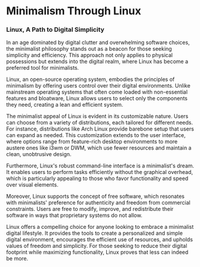 # Minimalism Through Linux


### Linux, A Path to Digital Simplicity

In an age dominated by digital clutter and overwhelming software choices, the minimalist philosophy stands out as a beacon for those seeking simplicity and efficiency. This approach not only applies to physical possessions but extends into the digital realm, where Linux has become a preferred tool for minimalists.

Linux, an open-source operating system, embodies the principles of minimalism by offering users control over their digital environments. Unlike mainstream operating systems that often come loaded with non-essential features and bloatware, Linux allows users to select only the components they need, creating a lean and efficient system.

The minimalist appeal of Linux is evident in its customizable nature. Users can choose from a variety of distributions, each tailored for different needs. For instance, distributions like Arch Linux provide barebone setup that users can expand as needed. This customization extends to the user interface, where options range from feature-rich desktop environments to more austere ones like i3wm or DWM, which use fewer resources and maintain a clean, unobtrusive design.

Furthermore, Linux's robust command-line interface is a minimalist's dream. It enables users to perform tasks efficiently without the graphical overhead, which is particularly appealing to those who favor functionality and speed over visual elements.

Moreover, Linux supports the concept of free software, which resonates with minimalists' preference for authenticity and freedom from commercial constraints. Users are free to modify, improve, and redistribute their software in ways that proprietary systems do not allow.

Linux offers a compelling choice for anyone looking to embrace a minimalist digital lifestyle. It provides the tools to create a personalized and simple digital environment, encourages the efficient use of resources, and upholds values of freedom and simplicity. For those seeking to reduce their digital footprint while maximizing functionality, Linux proves that less can indeed be more.

